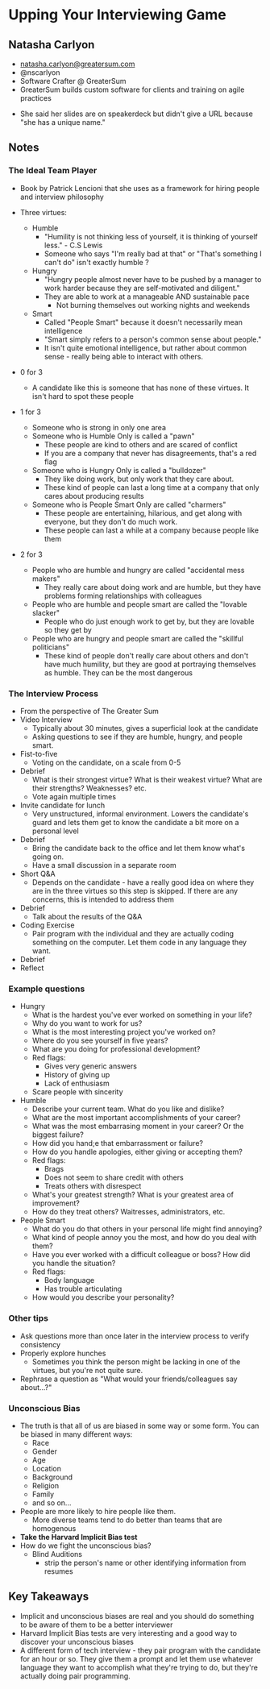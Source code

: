 # Upping Your Interviewing Game
## Natasha Carlyon
- natasha.carlyon@greatersum.com
- @nscarlyon
- Software Crafter @ GreaterSum
- GreaterSum builds custom software for clients and training on agile practices

* She said her slides are on speakerdeck but didn't give a URL because "she has a unique name."

## Notes
### The Ideal Team Player
- Book by Patrick Lencioni that she uses as a framework for hiring people and interview philosophy
- Three virtues:
  - Humble
    - "Humility is not thinking less of yourself, it is thinking of yourself less." - C.S Lewis
    - Someone who says "I'm really bad at that" or "That's something I can't do" isn't exactly humble ?
  - Hungry
    - "Hungry people almost never have to be pushed by a manager to work harder because they are self-motivated and diligent."
    - They are able to work at a manageable AND sustainable pace
      - Not burning themselves out working nights and weekends
  - Smart
    - Called "People Smart" because it doesn't necessarily mean intelligence
    - "Smart simply refers to a person's common sense about people."
    - It isn't quite emotional intelligence, but rather about common sense - really being able to interact with others.

- 0 for 3
  - A candidate like this is someone that has none of these virtues. It isn't hard to spot these people
- 1 for 3
  - Someone who is strong in only one area
  - Someone who is Humble Only is called a "pawn"
    - These people are kind to others and are scared of conflict
    - If you are a company that never has disagreements, that's a red flag
  - Someone who is Hungry Only is called a "bulldozer"
    - They like doing work, but only work that they care about.
    - These kind of people can last a long time at a company that only cares about producing results
  - Someone who is People Smart Only are called "charmers"
    - These people are entertaining, hilarious, and get along with everyone, but they don't do much work.
    - These people can last a while at a company because people like them
- 2 for 3
  - People who are humble and hungry are called "accidental mess makers"
    - They really care about doing work and are humble, but they have problems forming relationships with colleagues
  - People who are humble and people smart are called the "lovable slacker"
    - People who do just enough work to get by, but they are lovable so they get by
  - People who are hungry and people smart are called the "skillful politicians"
    - These kind of people don't really care about others and don't have much humility, but they are good at portraying themselves as humble. They can be the most dangerous

### The Interview Process
- From the perspective of The Greater Sum
- Video Interview
  - Typically about 30 minutes, gives a superficial look at the candidate
  - Asking questions to see if they are humble, hungry, and people smart.
- Fist-to-five
  - Voting on the candidate, on a scale from 0-5
- Debrief
  - What is their strongest virtue? What is their weakest virtue? What are their strengths? Weaknesses? etc.
  - Vote again multiple times
- Invite candidate for lunch
  - Very unstructured, informal environment. Lowers the candidate's guard and lets them get to know the candidate a bit more on a personal level
- Debrief
  - Bring the candidate back to the office and let them know what's going on.
  - Have a small discussion in a separate room
- Short Q&A
  - Depends on the candidate - have a really good idea on where they are in the three virtues so this step is skipped. If there are any concerns, this is intended to address them
- Debrief
  - Talk about the results of the Q&A
- Coding Exercise
  - Pair program with the individual and they are actually coding something on the computer. Let them code in any language they want.
- Debrief
- Reflect

### Example questions
- Hungry
  - What is the hardest you've ever worked on something in your life?
  - Why do you want to work for us?
  - What is the most interesting project you've worked on?
  - Where do you see yourself in five years?
  - What are you doing for professional development?
  - Red flags:
    - Gives very generic answers
    - History of giving up
    - Lack of enthusiasm
  - Scare people with sincerity
- Humble
  - Describe your current team. What do you like and dislike?
  - What are the most important accomplishments of your career?
  - What was the most embarrasing moment in your career? Or the biggest failure?
  - How did you hand;e that embarrassment or failure?
  - How do you handle apologies, either giving or accepting them?
  - Red flags:
    - Brags
    - Does not seem to share credit with others
    - Treats others with disrespect
  - What's your greatest strength? What is your greatest area of improvement?
  - How do they treat others? Waitresses, administrators, etc.
- People Smart
  - What do you do that others in your personal life might find annoying?
  - What kind of people annoy you the most, and how do you deal with them?
  - Have you ever worked with a difficult colleague or boss? How did you handle the situation?
  - Red flags:
    - Body language
    - Has trouble articulating
  - How would you describe your personality?

### Other tips
- Ask questions more than once later in the interview process to verify consistency
- Properly explore hunches
  - Sometimes you think the person might be lacking in one of the virtues, but you're not quite sure.
- Rephrase a question as "What would your friends/colleagues say about...?"

### Unconscious Bias
- The truth is that all of us are biased in some way or some form. You can be biased in many different ways:
  - Race
  - Gender
  - Age
  - Location
  - Background
  - Religion
  - Family
  - and so on...
- People are more likely to hire people like them.
  - More diverse teams tend to do better than teams that are homogenous
- **Take the Harvard Implicit Bias test**
- How do we fight the unconscious bias?
  - Blind Auditions
    - strip the person's name or other identifying information from resumes

## Key Takeaways
- Implicit and unconscious biases are real and you should do something to be aware of them to be a better interviewer
- Harvard Implicit Bias tests are very interesting and a good way to discover your unconscious biases
- A different form of tech interview - they pair program with the candidate for an hour or so. They give them a prompt and let them use whatever language they want to accomplish what they're trying to do, but they're actually doing pair programming.
